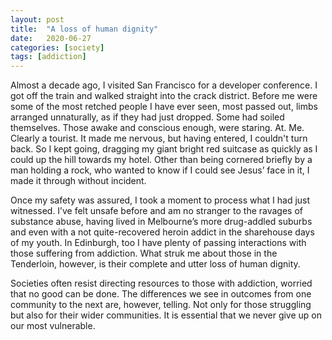```yaml
---
layout: post
title:  "A loss of human dignity"
date:   2020-06-27
categories: [society]
tags: [addiction]
---
```


Almost a decade ago, I visited San Francisco for a developer conference. I got off the train and walked straight into the crack district. Before me were some of the most retched people I have ever seen, most passed out, limbs arranged unnaturally, as if they had just dropped. Some had soiled themselves. <!--more--> Those awake and conscious enough, were staring. At. Me. Clearly a tourist. It made me nervous, but having entered, I couldn't turn back. So I kept going, dragging my giant bright red suitcase as quickly as I could up the hill towards my hotel. Other than being cornered briefly by a man holding a rock, who wanted to know if I could see Jesus’ face in it, I made it through without incident.

Once my safety was assured, I took a moment to process what I had just witnessed. I’ve felt unsafe before and am no stranger to the ravages of substance abuse, having lived in Melbourne’s more drug-addled suburbs and even with a not quite-recovered heroin addict in the sharehouse days of my youth. In Edinburgh, too I have plenty of passing interactions with those suffering from addiction. What struk me about those in the Tenderloin, however, is their complete and utter loss of human dignity.

Societies often resist directing resources to those with addiction, worried that no good can be done. The differences we see in outcomes from one community to the next are, however, telling. Not only for those struggling but also for their wider communities. It is essential that we never give up on our most vulnerable.
